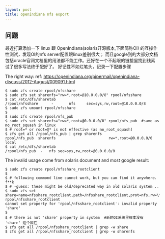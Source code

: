 ```yaml
---
layout: post
title: openindiana nfs export
---
```


## 问题
最近打算添加一下 linux 跟 OpenIndiana(solaris开源版本,下面简称OI) 的互操作性测试，发现OI的nfs server配置跟linux差别很大；
而且google到的大部分文档 包括oracle官网文档里的用法都不能工作。还好在一个不起眼的链接里找到线索 试了很多写法终于配好了。
好记性不如烂笔头，记录一下配置步骤

The right way:
ref: https://openindiana.org/pipermail/openindiana-discuss/2012-August/009091.html
```
$ sudo zfs create rpool/nfsshare
$ sudo zfs set sharenfs="rw=*,root=@10.0.0.0/8" rpool/nfsshare
$ cat /etc/dfs/sharetab
/rpool/nfsshare      -       nfs     sec=sys,rw,root=@10.0.0.0/8
$ sudo zfs umount rpool/nfsshare
$
$ sudo zfs create rpool/nfs_pub
$ sudo zfs set sharenfs="rw=*,root=@0.0.0.0/0" rpool/nfs_pub  #same as no_root_squash in linux
$ # root=* or root=@* is not effective (as no_root_squash)
$ zfs get all /rpool/nfs_pub | grep sharenfs
rpool/nfs_pub  sharenfs                        rw=*,root=@0.0.0.0/0          local
$ cat /etc/dfs/sharetab
/rpool/nfs_pub	-	nfs	sec=sys,rw,root=@0.0.0.0/0
```


The invalid usage come from solaris document and most google result:
```
$ sudo zfs create rpool/nfsshare_rootclient
$
$ # following commond line cannot work, but you can find it anywhere. f**k
$ # -guess: these might be old/deprecated way in old solaris system ..
$ sudo zfs set share=name=nfsshare_rootclient,path=/nfsshare_rootclient,prot=nfs,rw=\*,root=client rpool/nfsshare_rootclient
cannot set property for 'rpool/nfsshare_rootclient': invalid property 'share'
$
$ # there is not 'share' property in system  #新的OI系统里根本没有 'share' 这个属性
$ zfs get all /rpool/nfsshare_rootclient | grep -w share
$ zfs get all /rpool/nfsshare_rootclient | grep -w sharenfs
```
